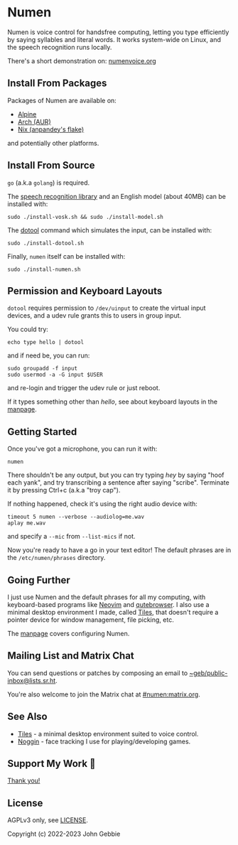 # Numen

Numen is voice control for handsfree computing, letting you type efficiently
by saying syllables and literal words. It works system-wide on Linux, and
the speech recognition runs locally.

There's a short demonstration on: [numenvoice.org](https://numenvoice.org)

## Install From Packages

Packages of Numen are available on:

- [Alpine](https://pkgs.alpinelinux.org/packages?name=numen)
- [Arch (AUR)](https://aur.archlinux.org/packages?SeB=N&K=numen)
- [Nix (anpandey's flake)](https://github.com/anpandey/numen-nix)

and potentially other platforms.

## Install From Source

`go` (a.k.a `golang`) is required.

The [speech recognition library](https://alphacephei.com/vosk) and an English
model (about 40MB) can be installed with:

    sudo ./install-vosk.sh && sudo ./install-model.sh

The [dotool](https://sr.ht/~geb/dotool) command which simulates the input,
can be installed with:

    sudo ./install-dotool.sh

Finally, `numen` itself can be installed with:

    sudo ./install-numen.sh

## Permission and Keyboard Layouts

`dotool` requires permission to `/dev/uinput` to create the virtual input
devices, and a udev rule grants this to users in group input.

You could try:

    echo type hello | dotool

and if need be, you can run:

    sudo groupadd -f input
    sudo usermod -a -G input $USER

and re-login and trigger the udev rule or just reboot.

If it types something other than *hello*, see about keyboard layouts in the
[manpage](doc/numen.1.scd).

## Getting Started

Once you've got a microphone, you can run it with:

    numen

There shouldn't be any output, but you can try typing *hey* by saying "hoof
each yank", and try transcribing a sentence after saying "scribe". Terminate
it by pressing Ctrl+c (a.k.a "troy cap").

If nothing happened, check it's using the right audio device with:

    timeout 5 numen --verbose --audiolog=me.wav
    aplay me.wav

and specify a `--mic` from `--list-mics` if not.

Now you're ready to have a go in your text editor! The default phrases are
in the `/etc/numen/phrases` directory.

## Going Further

I just use Numen and the default phrases for all my computing,
with keyboard-based programs like [Neovim](https://neovim.io) and
[qutebrowser](https://qutebrowser.org). I also use a minimal desktop
environment I made, called [Tiles](https://git.sr.ht/~geb/tiles), that
doesn't require a pointer device for window management, file picking, etc.

The [manpage](doc/numen.1.scd) covers configuring Numen.

## Mailing List and Matrix Chat

You can send questions or patches by composing an email to
[~geb/public-inbox@lists.sr.ht](https://lists.sr.ht/~geb/public-inbox).

You're also welcome to join the Matrix chat at
[#numen:matrix.org](https://matrix.to/#/#numen:matrix.org).

## See Also

* [Tiles](https://git.sr.ht/~geb/tiles) - a minimal desktop environment
  suited to voice control.
* [Noggin](https://git.sr.ht/~geb/noggin) - face tracking I use for
  playing/developing games.

## Support My Work 👀

[Thank you!](https://liberapay.com/geb)

## License

AGPLv3 only, see [LICENSE](./LICENSE).

Copyright (c) 2022-2023 John Gebbie
